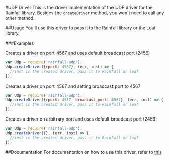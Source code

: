#UDP Driver
This is the driver implementation of the UDP driver for the Rainfall library. Besides the `createDriver` method,
you won't need to call any other method.

##Usage
You'll use this driver to pass it to the Rainfall library or the Leaf library.

###Examples

Creates a driver on port 4567 and uses default broadcast port (2456)
```javascript
var Udp = require('rainfall-udp');
Udp.createDriver({rport: 4567}, (err, inst) => {
  //inst is the created driver, pass it to Rainfall or leaf
});
```

Creates a driver on port 4567 and setting broadcast port to 4567
```javascript
var Udp = require('rainfall-udp');
Udp.createDriver({rport: 4567, broadcast_port: 4567}, (err, inst) => {
  //inst is the created driver, pass it to Rainfall or leaf
});
```

Creates a driver on arbitrary port and uses default broadcast port (2456)
```javascript
var Udp = require('rainfall-udp');
Udp.createDriver({}, (err, inst) => {
  //inst is the created driver, pass it to Rainfall or leaf
});
```

##Documentation
For documentation on how to use this driver, refer to
[this](https://github.com/HomeSkyLtd/sn-node/blob/master/drivers/udp/documentation.MD)
